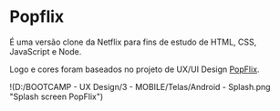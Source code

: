# Popflix

É uma versão clone da Netflix para fins de estudo de HTML, CSS, JavaScript e Node.

Logo e cores foram baseados no projeto de UX/UI Design [PopFlix](https://www.behance.net/gallery/131159207/Popflix-UXUI-Prototype).

!(D:/BOOTCAMP - UX Design/3 - MOBILE/Telas/Android - Splash.png "Splash screen PopFlix")

